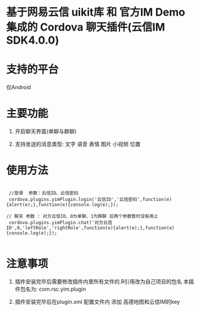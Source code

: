 # 基于网易云信 uikit库 和 官方IM Demo集成的 Cordova 聊天插件(云信IM SDK4.0.0)

# 支持的平台
  仅Android

# 主要功能
 1. 开启聊天界面(单聊与群聊)
 
 2. 支持发送的消息类型: 文字 语音 表情 图片 小视频 位置 
 
# 使用方法
```

 //登录  参数：云信ID、云信密码
 cordova.plugins.yimPlugin.login('云信ID','云信密码',function(e){alert(e);},function(e){console.log(e);});
 
// 聊天 参数 : 对方云信ID、0为单聊、1为群聊 后两个参数暂时没有用上 
 cordova.plugins.yimPlugin.chat('对方云信ID',0,'leftRole','rightRole',function(e){alert(e);},function(e){console.log(e);});
 
```
# 注意事项
 1. 插件安装完毕后需要修改插件内里所有文件的.R引用改为自己项目的包名 本插件包名为: com.rsc.yim.plugin
 
 2. 插件安装完毕后在plugin.xml 配置文件内 添加 高德地图和云信IM的key
 
